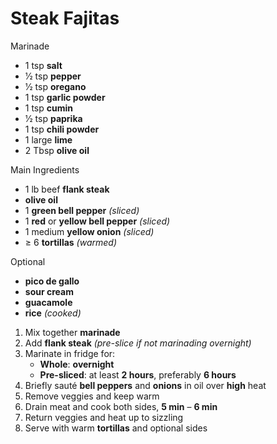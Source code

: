 # Steak Fajitas

Marinade
* 1 tsp **salt**
* 1⁄2 tsp **pepper**
* 1⁄2 tsp **oregano**
* 1 tsp **garlic powder**
* 1 tsp **cumin**
* 1⁄2 tsp **paprika**
* 1 tsp **chili powder**
* 1 large **lime**
* 2 Tbsp **olive oil**

Main Ingredients
* 1 lb beef **flank steak**
* **olive oil**
* 1 **green bell pepper** *(sliced)*
* 1 **red** or **yellow bell pepper** *(sliced)*
* 1 medium **yellow onion** *(sliced)*
* ≥ 6 **tortillas** *(warmed)*

Optional
* **pico de gallo**
* **sour cream**
* **guacamole**
* **rice** *(cooked)*

1. Mix together **marinade**
1. Add **flank steak** *(pre-slice if not marinading overnight)*
1. Marinate in fridge for:
   * **Whole**: **overnight**
   * **Pre-sliced**: at least **2 hours**, preferably **6 hours**
1. Briefly sauté **bell peppers** and **onions** in oil over **high** heat
1. Remove veggies and keep warm
1. Drain meat and cook both sides, **5 min** – **6 min**
1. Return veggies and heat up to sizzling
1. Serve with warm **tortillas** and optional sides

